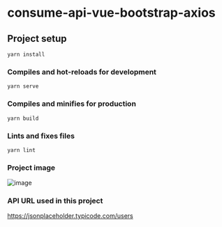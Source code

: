 # consume-api-vue-bootstrap-axios

## Project setup
```
yarn install
```

### Compiles and hot-reloads for development
```
yarn serve
```

### Compiles and minifies for production
```
yarn build
```

### Lints and fixes files
```
yarn lint
```

### Project image 
![image](https://user-images.githubusercontent.com/30128774/200202065-69f3a7fe-19e4-427d-ae4b-0efe229af646.png)


### API URL used in this project
https://jsonplaceholder.typicode.com/users
